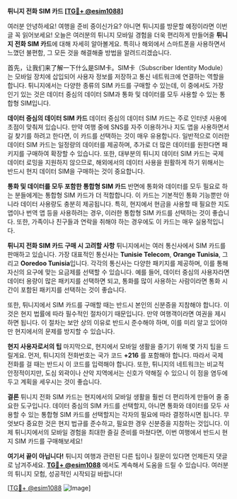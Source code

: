 **튀니지 전화 SIM 카드 [[TG💪+ @esim1088](https://t.me/s/esim1088)]**

여러분 안녕하세요! 여행을 준비 중이신가요? 아니면 튀니지를 방문할 예정이라면 이번 글 꼭 읽어보세요! 오늘은 여러분의 튀니지 모바일 경험을 더욱 편리하게 만들어줄 **튀니지 전화 SIM 카드**에 대해 자세히 알아볼게요. 특히나 해외에서 스마트폰을 사용하면서 느꼈던 불편함, 그 모든 것을 해결해줄 방법을 알려드리겠습니다.

首先，让我们来了解一下什么是SIM卡。SIM卡（Subscriber Identity Module）는 모바일 장치에 삽입되어 사용자 정보를 저장하고 통신 네트워크에 연결하는 역할을 합니다. 튀니지에서는 다양한 종류의 SIM 카드를 구매할 수 있는데, 이 중에서도 가장 인기 있는 것은 데이터 중심의 데이터 SIM과 통화 및 데이터를 모두 사용할 수 있는 통합형 SIM입니다.

**데이터 중심의 데이터 SIM 카드**
데이터 중심의 데이터 SIM 카드는 주로 인터넷 사용에 초점이 맞춰져 있습니다. 만약 여행 중에 SNS를 자주 이용하거나 지도 앱을 사용하면서 길 찾기를 하려고 한다면, 이 카드를 선택하는 것이 매우 유용합니다. 일반적으로 이러한 데이터 SIM 카드는 일정량의 데이터를 제공하며, 추가로 더 많은 데이터를 원한다면 패키지를 구매하여 확장할 수 있습니다. 또한, 대부분의 튀니지 데이터 SIM 카드는 국제 데이터 로밍을 지원하지 않으므로, 해외에서의 데이터 사용을 원활하게 하기 위해서는 반드시 현지 데이터 SIM을 구매하는 것이 중요합니다.

**통화 및 데이터를 모두 포함한 통합형 SIM 카드**
반면에 통화와 데이터를 모두 필요로 하는 분들에게는 통합형 SIM 카드가 더 적합합니다. 이 카드는 기본적인 통화 기능뿐만 아니라 데이터 사용량도 충분히 제공됩니다. 특히, 현지에서 현금을 사용할 때 필요한 지도 앱이나 번역 앱 등을 사용하려는 경우, 이러한 통합형 SIM 카드를 선택하는 것이 좋습니다. 또한, 가족이나 친구들과 연락을 취해야 하는 경우에도 이 카드는 매우 실용적입니다.

**튀니지 전화 SIM 카드 구매 시 고려할 사항**
튀니지에서는 여러 통신사에서 SIM 카드를 판매하고 있습니다. 가장 대표적인 통신사는 **Tunisie Telecom**, **Orange Tunisia**, 그리고 **Ooredoo Tunisia**입니다. 각각의 통신사는 다양한 패키지를 제공하며, 이를 통해 자신의 요구에 맞는 요금제를 선택할 수 있습니다. 예를 들어, 데이터 중심의 사용자라면 데이터 용량이 많은 패키지를 선택하면 되고, 통화를 많이 사용하는 사람이라면 통화 시간이 포함된 패키지를 선택하는 것이 좋습니다.

또한, 튀니지에서 SIM 카드를 구매할 때는 반드시 본인의 신분증을 지참해야 합니다. 이것은 현지 법률에 따라 필수적인 절차이기 때문입니다. 만약 여행객이라면 여권을 제시하면 됩니다. 이 절차는 보안 상의 이유로 반드시 준수해야 하며, 이를 미리 알고 있어야만 현지에서의 문제를 방지할 수 있습니다.

**현지 사용자로서의 팁**
마지막으로, 현지에서 모바일 생활을 즐기기 위해 몇 가지 팁을 드릴게요. 먼저, 튀니지의 전화번호는 국가 코드 **+216** 를 포함해야 합니다. 따라서 국제 전화를 걸 때는 반드시 이 코드를 입력해야 합니다. 또한, 튀니지의 네트워크는 비교적 안정적이지만, 도심 외곽이나 산악 지역에서는 신호가 약해질 수 있으니 이 점을 염두에 두고 계획을 세우시는 것이 좋습니다.

**결론**
튀니지 전화 SIM 카드는 현지에서의 모바일 생활을 훨씬 더 편리하게 만들어 줄 중요한 도구입니다. 데이터 중심의 SIM 카드를 선택할지, 아니면 통화와 데이터를 모두 사용할 수 있는 통합형 SIM 카드를 선택할지는 각자의 필요에 따라 결정하시면 됩니다. 무엇보다 중요한 것은 현지 법규를 준수하고, 필요한 경우 신분증을 지참하는 것입니다. 이제 튀니지에서의 모바일 경험을 최대한 즐길 준비를 마쳤다면, 이번 여행에서 반드시 현지 SIM 카드를 구매해보세요!

**여기서 끝이 아닙니다!** 튀니지 여행과 관련된 다른 팁이나 질문이 있다면 언제든지 댓글로 남겨주세요. **[TG💪+ @esim1088](https://t.me/s/esim1088)** 에서도 계속해서 도움을 드릴 수 있습니다. 여러분의 튀니지 모험, 성공적인 시작되길 바랍니다!

[[TG💪+ @esim1088](https://t.me/s/esim1088) ![Image](https://i.postimg.cc/Y0z9fWf4/image.png)]